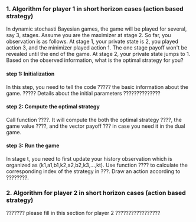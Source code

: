 ### 1. Algorithm for player 1 in short horizon cases (action based strategy)
In dynamic stochasti Bayesian games, the game will be played for several, say 3, stages. Assume you are the maximizer at stage 2. So far, you observation is as follows. At stage 1, your private state is 2, you played action 3, and the minimizer played action 1. The one stage payoff won't be revealed until the end of the game. At stage 2, your private state jumps to 1. Based on the observed information, what is the optimal strategy for you? 

#### step 1: Initialization
In this step, you need to tell the code ????? the basic information about the game. ????? Details about the initial parameters ??????????????

#### step 2: Compute the optimal strategy
Call function ????. It will compute the both the optimal strategy ????, the game value ????, and the vector payoff ??? in case you need it in the dual game.

#### step 3: Run the game
In stage t, you need to first update your history observation which is organized as (k1,a1,b1,k2,a2,b2,k3,...,kt). Use function ???? to calculate the corresponding index of the strategy in ???. Draw an action according to ????????. 


### 2. Algorithm for player 2 in short horizon cases (action based strategy)
??????? please fill in this section for player 2 ?????????????????
